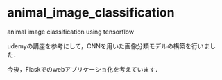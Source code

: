 # animal_image_classification
animal image classification  using tensorflow

udemyの講座を参考にして，CNNを用いた画像分類モデルの構築を行いました．

今後，Flaskでのwebアプリケーショ化を考えています．
